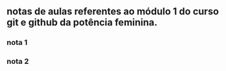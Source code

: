 ## notas de aulas referentes ao módulo 1 do curso git e github da potência feminina.

### nota 1
### nota 2